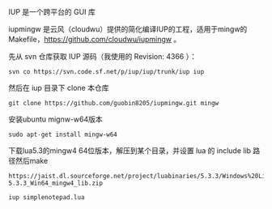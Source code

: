 IUP 是一个跨平台的 GUI 库

iupmingw 是云风（cloudwu）提供的简化编译IUP的工程，适用于mingw的 Makefile，https://github.com/cloudwu/iupmingw 。

先从 svn 仓库获取 IUP 源码（我使用的 Revision: 4366 ）：

```
svn co https://svn.code.sf.net/p/iup/iup/trunk/iup iup
```

然后在 iup 目录下 clone 本仓库

```
git clone https://github.com/guobin8205/iupmingw.git mingw
```

安装ubuntu mignw-w64版本
```
sudo apt-get install mingw-w64
```


下载lua5.3的mingw4 64位版本，解压到某个目录，并设置 lua 的 include lib 路径然后make
```
https://jaist.dl.sourceforge.net/project/luabinaries/5.3.3/Windows%20Libraries/Static/lua-5.3.3_Win64_mingw4_lib.zip
```

```
iup simplenotepad.lua
```
